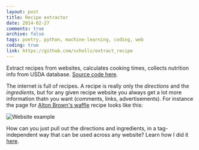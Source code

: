 ```yaml
---
layout: post
title: Recipe extractor
date: 2014-02-27
comments: true
archive: false
tags: poetry, python, machine-learning, coding, web
coding: true
link: https://github.com/schollz/extract_recipe
---
```


Extract recipes from websites, calculates cooking times, collects nutrition info from USDA database. [Source code here](https://github.com/schollz/extract_recipe).

The internet is full of recipes. A recipe is really only the *directions* and the *ingredients*, but for any given recipe website you always get a lot more information thatn you want (comments, links, advertisements). For instance the page for [Alton Brown's waffle](http://www.foodnetwork.com/recipes/alton-brown/basic-waffle-recipe.html) recipe looks like this:

![Website example](https://rpiai.files.wordpress.com/2015/02/webcontentgrabber-01.png)

How can you just pull out the directions and ingredients, in a tag-independent way that can be used across any website? Learn how I did it [here](https://github.com/schollz/extract_recipe).

